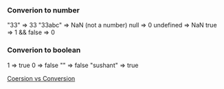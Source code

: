 ### Converion to number
"33" => 33
"33abc" => NaN (not a number)
null => 0
undefined => NaN
true => 1 && false => 0

### Converion to boolean
1 => true
0 => false
"" => false
"sushant" => true

[Coersion vs Conversion](https://medium.com/@atuljha2402/understanding-javascript-type-coercion-type-conversion-a2ce84c00331#:~:text=Type%20coercion%20refers%20to%20the,complete%20the%20operation%20or%20comparison.)